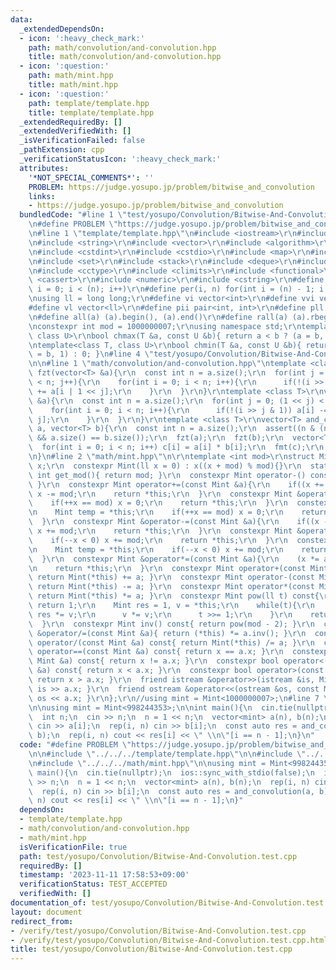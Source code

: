 ```yaml
---
data:
  _extendedDependsOn:
  - icon: ':heavy_check_mark:'
    path: math/convolution/and-convolution.hpp
    title: math/convolution/and-convolution.hpp
  - icon: ':question:'
    path: math/mint.hpp
    title: math/mint.hpp
  - icon: ':question:'
    path: template/template.hpp
    title: template/template.hpp
  _extendedRequiredBy: []
  _extendedVerifiedWith: []
  _isVerificationFailed: false
  _pathExtension: cpp
  _verificationStatusIcon: ':heavy_check_mark:'
  attributes:
    '*NOT_SPECIAL_COMMENTS*': ''
    PROBLEM: https://judge.yosupo.jp/problem/bitwise_and_convolution
    links:
    - https://judge.yosupo.jp/problem/bitwise_and_convolution
  bundledCode: "#line 1 \"test/yosupo/Convolution/Bitwise-And-Convolution.test.cpp\"\
    \n#define PROBLEM \"https://judge.yosupo.jp/problem/bitwise_and_convolution\"\n\
    \n#line 1 \"template/template.hpp\"\n#include <iostream>\r\n#include <cmath>\r\
    \n#include <string>\r\n#include <vector>\r\n#include <algorithm>\r\n#include <tuple>\r\
    \n#include <cstdint>\r\n#include <cstdio>\r\n#include <map>\r\n#include <queue>\r\
    \n#include <set>\r\n#include <stack>\r\n#include <deque>\r\n#include <bitset>\r\
    \n#include <cctype>\r\n#include <climits>\r\n#include <functional>\r\n#include\
    \ <cassert>\r\n#include <numeric>\r\n#include <cstring>\r\n#define rep(i, n) for(int\
    \ i = 0; i < (n); i++)\r\n#define per(i, n) for(int i = (n) - 1; i >= 0; i--)\r\
    \nusing ll = long long;\r\n#define vi vector<int>\r\n#define vvi vector<vi>\r\n\
    #define vl vector<ll>\r\n#define pii pair<int, int>\r\n#define pll pair<ll, ll>\r\
    \n#define all(a) (a).begin(), (a).end()\r\n#define rall(a) (a).rbegin(), (a).rend()\r\
    \nconstexpr int mod = 1000000007;\r\nusing namespace std;\r\ntemplate<class T,\
    \ class U>\r\nbool chmax(T &a, const U &b){ return a < b ? (a = b, 1) : 0; }\r\
    \ntemplate<class T, class U>\r\nbool chmin(T &a, const U &b){ return a > b ? (a\
    \ = b, 1) : 0; }\n#line 4 \"test/yosupo/Convolution/Bitwise-And-Convolution.test.cpp\"\
    \n\n#line 1 \"math/convolution/and-convolution.hpp\"\ntemplate <class T>\r\nvoid\
    \ fzt(vector<T> &a){\r\n  const int n = a.size();\r\n  for(int j = 0; (1 << j)\
    \ < n; j++){\r\n    for(int i = 0; i < n; i++){\r\n      if(!(i >> j & 1)) a[i]\
    \ += a[i | 1 << j];\r\n    }\r\n  }\r\n}\r\ntemplate <class T>\r\nvoid fmt(vector<T>\
    \ &a){\r\n  const int n = a.size();\r\n  for(int j = 0; (1 << j) < n; j++){\r\n\
    \    for(int i = 0; i < n; i++){\r\n      if(!(i >> j & 1)) a[i] -= a[i | 1 <<\
    \ j];\r\n    }\r\n  }\r\n}\r\ntemplate <class T>\r\nvector<T> and_convolution(vector<T>\
    \ a, vector<T> b){\r\n  const int n = a.size();\r\n  assert((n & (n - 1)) == 0\
    \ && a.size() == b.size());\r\n  fzt(a);\r\n  fzt(b);\r\n  vector<T> c(n);\r\n\
    \  for(int i = 0; i < n; i++) c[i] = a[i] * b[i];\r\n  fmt(c);\r\n  return c;\r\
    \n}\n#line 2 \"math/mint.hpp\"\n\r\ntemplate <int mod>\r\nstruct Mint {\r\n  ll\
    \ x;\r\n  constexpr Mint(ll x = 0) : x((x + mod) % mod){}\r\n  static constexpr\
    \ int get_mod(){ return mod; }\r\n  constexpr Mint operator-() const{ return Mint(-x);\
    \ }\r\n  constexpr Mint operator+=(const Mint &a){\r\n    if((x += a.x) >= mod)\
    \ x -= mod;\r\n    return *this;\r\n  }\r\n  constexpr Mint &operator++(){\r\n\
    \    if(++x == mod) x = 0;\r\n    return *this;\r\n  }\r\n  constexpr Mint operator++(int){\r\
    \n    Mint temp = *this;\r\n    if(++x == mod) x = 0;\r\n    return temp;\r\n\
    \  }\r\n  constexpr Mint &operator-=(const Mint &a){\r\n    if((x -= a.x) < 0)\
    \ x += mod;\r\n    return *this;\r\n  }\r\n  constexpr Mint &operator--(){\r\n\
    \    if(--x < 0) x += mod;\r\n    return *this;\r\n  }\r\n  constexpr Mint operator--(int){\r\
    \n    Mint temp = *this;\r\n    if(--x < 0) x += mod;\r\n    return temp;\r\n\
    \  }\r\n  constexpr Mint &operator*=(const Mint &a){\r\n    (x *= a.x) %= mod;\r\
    \n    return *this;\r\n  }\r\n  constexpr Mint operator+(const Mint &a) const{\
    \ return Mint(*this) += a; }\r\n  constexpr Mint operator-(const Mint &a) const{\
    \ return Mint(*this) -= a; }\r\n  constexpr Mint operator*(const Mint &a) const{\
    \ return Mint(*this) *= a; }\r\n  constexpr Mint pow(ll t) const{\r\n    if(!t)\
    \ return 1;\r\n    Mint res = 1, v = *this;\r\n    while(t){\r\n      if(t & 1)\
    \ res *= v;\r\n      v *= v;\r\n      t >>= 1;\r\n    }\r\n    return res;\r\n\
    \  }\r\n  constexpr Mint inv() const{ return pow(mod - 2); }\r\n  constexpr Mint\
    \ &operator/=(const Mint &a){ return (*this) *= a.inv(); }\r\n  constexpr Mint\
    \ operator/(const Mint &a) const{ return Mint(*this) /= a; }\r\n  constexpr bool\
    \ operator==(const Mint &a) const{ return x == a.x; }\r\n  constexpr bool operator!=(const\
    \ Mint &a) const{ return x != a.x; }\r\n  constexpr bool operator<(const Mint\
    \ &a) const{ return x < a.x; }\r\n  constexpr bool operator>(const Mint &a) const{\
    \ return x > a.x; }\r\n  friend istream &operator>>(istream &is, Mint &a){ return\
    \ is >> a.x; }\r\n  friend ostream &operator<<(ostream &os, const Mint &a){ return\
    \ os << a.x; }\r\n};\r\n//using mint = Mint<1000000007>;\n#line 7 \"test/yosupo/Convolution/Bitwise-And-Convolution.test.cpp\"\
    \n\nusing mint = Mint<998244353>;\n\nint main(){\n  cin.tie(nullptr);\n  ios::sync_with_stdio(false);\n\
    \  int n;\n  cin >> n;\n  n = 1 << n;\n  vector<mint> a(n), b(n);\n  rep(i, n)\
    \ cin >> a[i];\n  rep(i, n) cin >> b[i];\n  const auto res = and_convolution(a,\
    \ b);\n  rep(i, n) cout << res[i] << \" \\n\"[i == n - 1];\n}\n"
  code: "#define PROBLEM \"https://judge.yosupo.jp/problem/bitwise_and_convolution\"\
    \n\n#include \"../../../template/template.hpp\"\n\n#include \"../../../math/convolution/and-convolution.hpp\"\
    \n#include \"../../../math/mint.hpp\"\n\nusing mint = Mint<998244353>;\n\nint\
    \ main(){\n  cin.tie(nullptr);\n  ios::sync_with_stdio(false);\n  int n;\n  cin\
    \ >> n;\n  n = 1 << n;\n  vector<mint> a(n), b(n);\n  rep(i, n) cin >> a[i];\n\
    \  rep(i, n) cin >> b[i];\n  const auto res = and_convolution(a, b);\n  rep(i,\
    \ n) cout << res[i] << \" \\n\"[i == n - 1];\n}"
  dependsOn:
  - template/template.hpp
  - math/convolution/and-convolution.hpp
  - math/mint.hpp
  isVerificationFile: true
  path: test/yosupo/Convolution/Bitwise-And-Convolution.test.cpp
  requiredBy: []
  timestamp: '2023-11-11 17:58:53+09:00'
  verificationStatus: TEST_ACCEPTED
  verifiedWith: []
documentation_of: test/yosupo/Convolution/Bitwise-And-Convolution.test.cpp
layout: document
redirect_from:
- /verify/test/yosupo/Convolution/Bitwise-And-Convolution.test.cpp
- /verify/test/yosupo/Convolution/Bitwise-And-Convolution.test.cpp.html
title: test/yosupo/Convolution/Bitwise-And-Convolution.test.cpp
---
```

